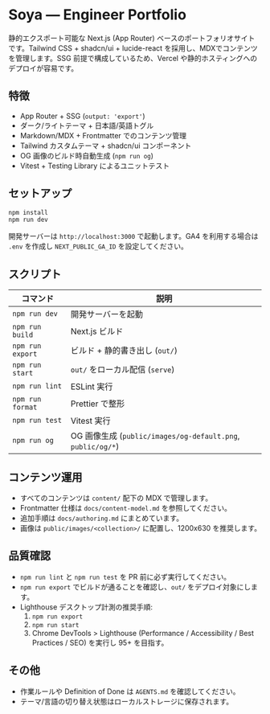 # Soya — Engineer Portfolio

静的エクスポート可能な Next.js (App Router) ベースのポートフォリオサイトです。Tailwind CSS + shadcn/ui + lucide-react を採用し、MDXでコンテンツを管理します。SSG 前提で構成しているため、Vercel や静的ホスティングへのデプロイが容易です。

## 特徴
- App Router + SSG (`output: 'export'`)
- ダーク/ライトテーマ + 日本語/英語トグル
- Markdown/MDX + Frontmatter でのコンテンツ管理
- Tailwind カスタムテーマ + shadcn/ui コンポーネント
- OG 画像のビルド時自動生成 (`npm run og`)
- Vitest + Testing Library によるユニットテスト

## セットアップ
```bash
npm install
npm run dev
```
開発サーバーは `http://localhost:3000` で起動します。GA4 を利用する場合は `.env` を作成し `NEXT_PUBLIC_GA_ID` を設定してください。

## スクリプト
| コマンド | 説明 |
| -------- | ---- |
| `npm run dev` | 開発サーバーを起動 |
| `npm run build` | Next.js ビルド |
| `npm run export` | ビルド + 静的書き出し (`out/`) |
| `npm run start` | `out/` をローカル配信 (`serve`) |
| `npm run lint` | ESLint 実行 |
| `npm run format` | Prettier で整形 |
| `npm run test` | Vitest 実行 |
| `npm run og` | OG 画像生成 (`public/images/og-default.png`, `public/og/*`) |

## コンテンツ運用
- すべてのコンテンツは `content/` 配下の MDX で管理します。
- Frontmatter 仕様は `docs/content-model.md` を参照してください。
- 追加手順は `docs/authoring.md` にまとめています。
- 画像は `public/images/<collection>/` に配置し、1200x630 を推奨します。

## 品質確認
- `npm run lint` と `npm run test` を PR 前に必ず実行してください。
- `npm run export` でビルドが通ることを確認し、`out/` をデプロイ対象にします。
- Lighthouse デスクトップ計測の推奨手順:
  1. `npm run export`
  2. `npm run start`
  3. Chrome DevTools > Lighthouse (Performance / Accessibility / Best Practices / SEO) を実行し 95+ を目指す。

## その他
- 作業ルールや Definition of Done は `AGENTS.md` を確認してください。
- テーマ/言語の切り替え状態はローカルストレージに保存されます。
